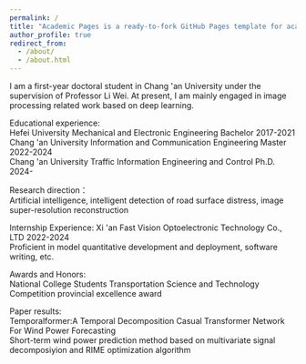 ```yaml
---
permalink: /
title: "Academic Pages is a ready-to-fork GitHub Pages template for academic personal websites"
author_profile: true
redirect_from: 
  - /about/
  - /about.html
---
```


I am a first-year doctoral student in Chang 'an University under the supervision of Professor Li Wei. At present, I am mainly engaged in image processing related work based on deep learning.

Educational experience:    
Hefei University           Mechanical and Electronic Engineering          Bachelor    2017-2021  
Chang 'an University       Information and Communication Engineering      Master      2022-2024  
Chang 'an University       Traffic Information Engineering and Control    Ph.D.       2024-   

Research direction：    
Artificial intelligence, intelligent detection of road surface distress, image super-resolution reconstruction

Internship Experience:        Xi 'an Fast Vision Optoelectronic Technology Co., LTD        2022-2024   
Proficient in model quantitative development and deployment, software writing, etc.

Awards and Honors:     
National College Students Transportation Science and Technology Competition provincial excellence award

Paper results:    
Temporalformer:A Temporal Decomposition Casual Transformer Network For Wind Power Forecasting    
Short-term wind power prediction method based on multivariate signal decomposiyion and RIME optimization algorithm
